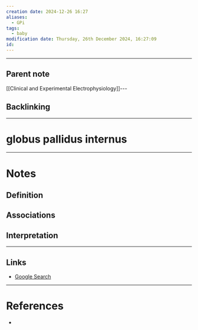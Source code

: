 ```yaml
---
creation date: 2024-12-26 16:27
aliases:
  - GPi
tags:
  - baby
modification date: Thursday, 26th December 2024, 16:27:09
id:
---
```

---

## Parent note
[[Clinical and Experimental Electrophysiology]]---
## Backlinking


---
# globus pallidus internus


---
# Notes

## Definition

## Associations

## Interpretation

---
## Links
- [Google Search](https://www.google.com/search?q=globus+pallidus+internus)

---
# References
+ 